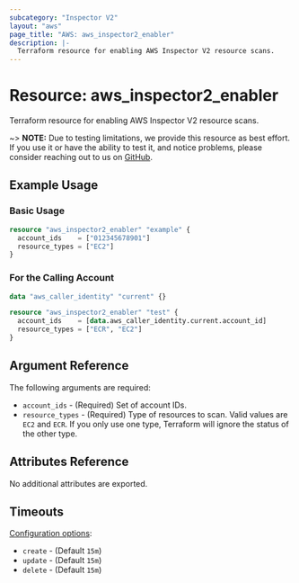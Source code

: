 ```yaml
---
subcategory: "Inspector V2"
layout: "aws"
page_title: "AWS: aws_inspector2_enabler"
description: |-
  Terraform resource for enabling AWS Inspector V2 resource scans.
---
```


# Resource: aws_inspector2_enabler

Terraform resource for enabling AWS Inspector V2 resource scans.

~> **NOTE:** Due to testing limitations, we provide this resource as best effort. If you use it or have the ability to test it, and notice problems, please consider reaching out to us on [GitHub](https://github.com/hashicorp/terraform-provider-aws/issues/new/choose).

## Example Usage

### Basic Usage

```terraform
resource "aws_inspector2_enabler" "example" {
  account_ids    = ["012345678901"]
  resource_types = ["EC2"]
}
```

### For the Calling Account

```terraform
data "aws_caller_identity" "current" {}

resource "aws_inspector2_enabler" "test" {
  account_ids    = [data.aws_caller_identity.current.account_id]
  resource_types = ["ECR", "EC2"]
}
```

## Argument Reference

The following arguments are required:

* `account_ids` - (Required) Set of account IDs.
* `resource_types` - (Required) Type of resources to scan. Valid values are `EC2` and `ECR`. If you only use one type, Terraform will ignore the status of the other type.

## Attributes Reference

No additional attributes are exported.

## Timeouts

[Configuration options](https://developer.hashicorp.com/terraform/language/resources/syntax#operation-timeouts):

* `create` - (Default `15m`)
* `update` - (Default `15m`)
* `delete` - (Default `15m`)
